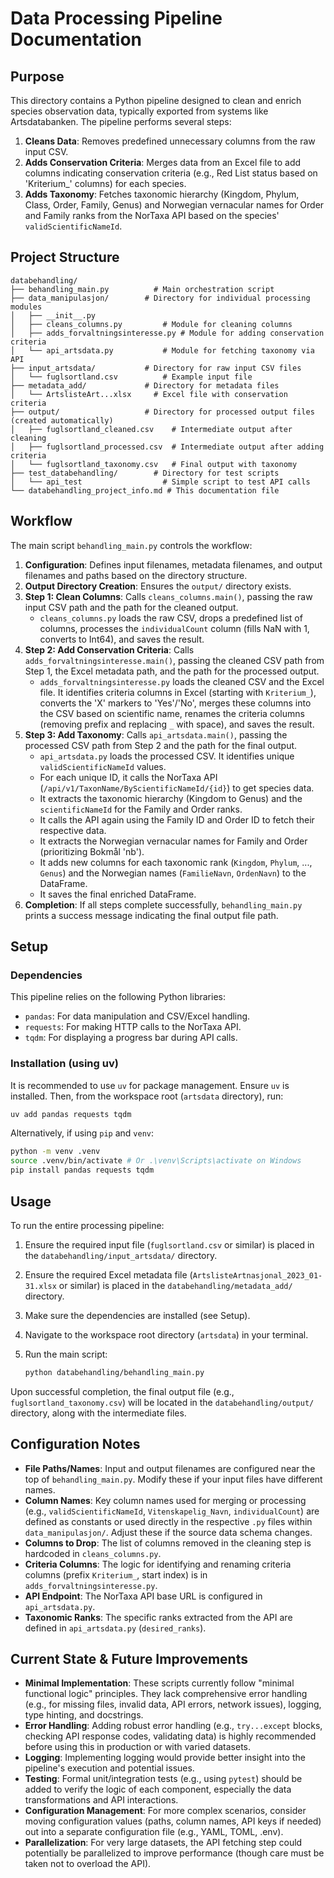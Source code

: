 # Data Processing Pipeline Documentation

## Purpose

This directory contains a Python pipeline designed to clean and enrich species observation data, typically exported from systems like Artsdatabanken. The pipeline performs several steps:

1.  **Cleans Data**: Removes predefined unnecessary columns from the raw input CSV.
2.  **Adds Conservation Criteria**: Merges data from an Excel file to add columns indicating conservation criteria (e.g., Red List status based on 'Kriterium_' columns) for each species.
3.  **Adds Taxonomy**: Fetches taxonomic hierarchy (Kingdom, Phylum, Class, Order, Family, Genus) and Norwegian vernacular names for Order and Family ranks from the NorTaxa API based on the species' `validScientificNameId`.

## Project Structure

```
databehandling/
├── behandling_main.py          # Main orchestration script
├── data_manipulasjon/        # Directory for individual processing modules
│   ├── __init__.py
│   ├── cleans_columns.py         # Module for cleaning columns
│   ├── adds_forvaltningsinteresse.py # Module for adding conservation criteria
│   └── api_artsdata.py           # Module for fetching taxonomy via API
├── input_artsdata/           # Directory for raw input CSV files
│   └── fuglsortland.csv          # Example input file
├── metadata_add/             # Directory for metadata files
│   └── ArtslisteArt...xlsx     # Excel file with conservation criteria
├── output/                   # Directory for processed output files (created automatically)
│   ├── fuglsortland_cleaned.csv    # Intermediate output after cleaning
│   ├── fuglsortland_processed.csv  # Intermediate output after adding criteria
│   └── fuglsortland_taxonomy.csv   # Final output with taxonomy
├── test_databehandling/        # Directory for test scripts
│   └── api_test                  # Simple script to test API calls
└── databehandling_project_info.md # This documentation file
```

## Workflow

The main script `behandling_main.py` controls the workflow:

1.  **Configuration**: Defines input filenames, metadata filenames, and output filenames and paths based on the directory structure.
2.  **Output Directory Creation**: Ensures the `output/` directory exists.
3.  **Step 1: Clean Columns**: Calls `cleans_columns.main()`, passing the raw input CSV path and the path for the cleaned output.
    *   `cleans_columns.py` loads the raw CSV, drops a predefined list of columns, processes the `individualCount` column (fills NaN with 1, converts to Int64), and saves the result.
4.  **Step 2: Add Conservation Criteria**: Calls `adds_forvaltningsinteresse.main()`, passing the cleaned CSV path from Step 1, the Excel metadata path, and the path for the processed output.
    *   `adds_forvaltningsinteresse.py` loads the cleaned CSV and the Excel file. It identifies criteria columns in Excel (starting with `Kriterium_`), converts the 'X' markers to 'Yes'/'No', merges these columns into the CSV based on scientific name, renames the criteria columns (removing prefix and replacing `_` with space), and saves the result.
5.  **Step 3: Add Taxonomy**: Calls `api_artsdata.main()`, passing the processed CSV path from Step 2 and the path for the final output.
    *   `api_artsdata.py` loads the processed CSV. It identifies unique `validScientificNameId` values.
    *   For each unique ID, it calls the NorTaxa API (`/api/v1/TaxonName/ByScientificNameId/{id}`) to get species data.
    *   It extracts the taxonomic hierarchy (Kingdom to Genus) and the `scientificNameId` for the Family and Order ranks.
    *   It calls the API again using the Family ID and Order ID to fetch their respective data.
    *   It extracts the Norwegian vernacular names for Family and Order (prioritizing Bokmål 'nb').
    *   It adds new columns for each taxonomic rank (`Kingdom`, `Phylum`, ..., `Genus`) and the Norwegian names (`FamilieNavn`, `OrdenNavn`) to the DataFrame.
    *   It saves the final enriched DataFrame.
6.  **Completion**: If all steps complete successfully, `behandling_main.py` prints a success message indicating the final output file path.

## Setup

### Dependencies

This pipeline relies on the following Python libraries:

*   `pandas`: For data manipulation and CSV/Excel handling.
*   `requests`: For making HTTP calls to the NorTaxa API.
*   `tqdm`: For displaying a progress bar during API calls.

### Installation (using uv)

It is recommended to use `uv` for package management. Ensure `uv` is installed. Then, from the workspace root (`artsdata` directory), run:

```bash
uv add pandas requests tqdm
```

Alternatively, if using `pip` and `venv`:

```bash
python -m venv .venv
source .venv/bin/activate # Or .\venv\Scripts\activate on Windows
pip install pandas requests tqdm
```

## Usage

To run the entire processing pipeline:

1.  Ensure the required input file (`fuglsortland.csv` or similar) is placed in the `databehandling/input_artsdata/` directory.
2.  Ensure the required Excel metadata file (`ArtslisteArtnasjonal_2023_01-31.xlsx` or similar) is placed in the `databehandling/metadata_add/` directory.
3.  Make sure the dependencies are installed (see Setup).
4.  Navigate to the workspace root directory (`artsdata`) in your terminal.
5.  Run the main script:

    ```bash
    python databehandling/behandling_main.py
    ```

Upon successful completion, the final output file (e.g., `fuglsortland_taxonomy.csv`) will be located in the `databehandling/output/` directory, along with the intermediate files.

## Configuration Notes

*   **File Paths/Names**: Input and output filenames are configured near the top of `behandling_main.py`. Modify these if your input files have different names.
*   **Column Names**: Key column names used for merging or processing (e.g., `validScientificNameId`, `Vitenskapelig_Navn`, `individualCount`) are defined as constants or used directly in the respective `.py` files within `data_manipulasjon/`. Adjust these if the source data schema changes.
*   **Columns to Drop**: The list of columns removed in the cleaning step is hardcoded in `cleans_columns.py`.
*   **Criteria Columns**: The logic for identifying and renaming criteria columns (prefix `Kriterium_`, start index) is in `adds_forvaltningsinteresse.py`.
*   **API Endpoint**: The NorTaxa API base URL is configured in `api_artsdata.py`.
*   **Taxonomic Ranks**: The specific ranks extracted from the API are defined in `api_artsdata.py` (`desired_ranks`).

## Current State & Future Improvements

*   **Minimal Implementation**: These scripts currently follow "minimal functional logic" principles. They lack comprehensive error handling (e.g., for missing files, invalid data, API errors, network issues), logging, type hinting, and docstrings.
*   **Error Handling**: Adding robust error handling (e.g., `try...except` blocks, checking API response codes, validating data) is highly recommended before using this in production or with varied datasets.
*   **Logging**: Implementing logging would provide better insight into the pipeline's execution and potential issues.
*   **Testing**: Formal unit/integration tests (e.g., using `pytest`) should be added to verify the logic of each component, especially the data transformations and API interactions.
*   **Configuration Management**: For more complex scenarios, consider moving configuration values (paths, column names, API keys if needed) out into a separate configuration file (e.g., YAML, TOML, .env).
*   **Parallelization**: For very large datasets, the API fetching step could potentially be parallelized to improve performance (though care must be taken not to overload the API).
